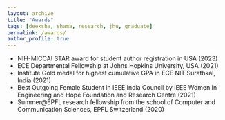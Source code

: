 ```yaml
---
layout: archive
title: "Awards"
tags: [deeksha, shama, research, jhu, graduate]
permalink: /awards/
author_profile: true
---
```



 
- NIH-MICCAI STAR award for student author registration in USA (2023)
- ECE Departmental Fellowship at Johns Hopkins University, USA (2021)
- Institute Gold medal for highest cumulative GPA in ECE NIT Surathkal, India (2021)
- Best Outgoing Female Student in IEEE India Council by IEEE Women In Engineering and Hope Foundation and Research Centre (2021)
- Summer@EPFL research fellowship from the school of Computer and Communication Sciences, EPFL Switzerland (2020)

